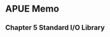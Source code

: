 # APUE Memo

## Chapter 5 Standard I/O Library


<!--stackedit_data:
eyJoaXN0b3J5IjpbMTIwNzIxMjQ1OV19
-->